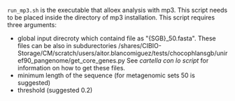 `run_mp3.sh` is the executable that alloex analysis with mp3.
This script needs to be placed inside the directory of mp3 installation.
This script requires three arguments:
- global input direcroty which containd file as "{SGB}_50.fasta". These files can be also in subdurectories 
/shares/CIBIO-Storage/CM/scratch/users/aitor.blancomiguez/tests/chocophlansgb/uniref90_pangenome/get_core_genes.py
 See *cartella con lo script* for information on how to get these files.
- minimum length of the sequence (for metagenomic sets 50 is suggested)
- threshold (suggested 0.2)